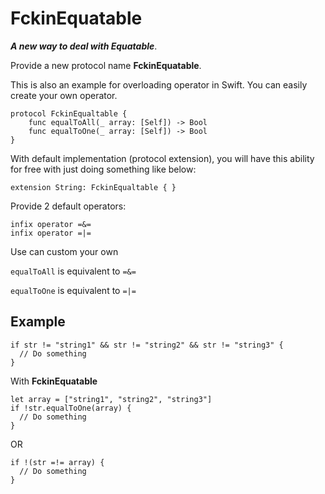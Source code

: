 # FckinEquatable
***A new way to deal with Equatable***.

Provide a new protocol name **FckinEquatable**. 

This is also an example for overloading operator in Swift. You can easily create your own operator.

````
protocol FckinEqualtable {
    func equalToAll(_ array: [Self]) -> Bool
    func equalToOne(_ array: [Self]) -> Bool
}
````
With default implementation (protocol extension), you will have this ability for free with just doing something like below:
````
extension String: FckinEqualtable { }
````
Provide 2 default operators:
````
infix operator =&=
infix operator =|=
````
Use can custom your own

`equalToAll` is equivalent to `=&=`

`equalToOne` is equivalent to `=|=`

## Example ##

````
if str != "string1" && str != "string2" && str != "string3" {
  // Do something
}
````
With **FckinEquatable**
````
let array = ["string1", "string2", "string3"]
if !str.equalToOne(array) {
  // Do something
}
````
OR 
```
if !(str =!= array) {
  // Do something
}
```
